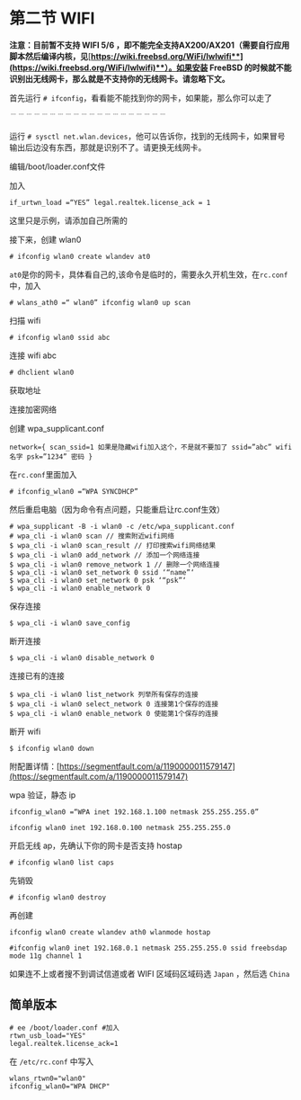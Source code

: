 # 第二节 WIFI

**注意：目前暂不支持 WIFI 5/6 ，即不能完全支持AX200/AX201（需要自行应用脚本然后编译内核，见**[**https://wiki.freebsd.org/WiFi/Iwlwifi**](https://wiki.freebsd.org/WiFi/Iwlwifi)**）。如果安装 FreeBSD 的时候就不能识别出无线网卡，那么就是不支持你的无线网卡。请忽略下文。**

首先运行 `# ifconfig`，看看能不能找到你的网卡，如果能，那么你可以走了

﹉﹉﹉﹉﹉﹉﹉﹉﹉﹉﹉﹉﹉﹉﹉﹉﹉﹉﹉﹉

运行 `# sysctl net.wlan.devices`，他可以告诉你，找到的无线网卡，如果冒号输出后边没有东西，那就是识别不了。请更换无线网卡。

编辑/boot/loader.conf文件

加入

```
if_urtwn_load =“YES” legal.realtek.license_ack = 1
```

这里只是示例，请添加自己所需的

接下来，创建 wlan0

```
# ifconfig wlan0 create wlandev at0
```

`at0`是你的网卡，具体看自己的,该命令是临时的，需要永久开机生效，在`rc.conf`中，加入

```
# wlans_ath0 =“ wlan0” ifconfig wlan0 up scan
```

扫描 wifi

```
# ifconfig wlan0 ssid abc
```

连接 wifi abc

```
# dhclient wlan0
```

获取地址

连接加密网络

创建 wpa_supplicant.conf

```
network={ scan_ssid=1 如果是隐藏wifi加入这个，不是就不要加了 ssid=”abc” wifi名字 psk=”1234” 密码 }
```

在`rc.conf`里面加入

```
# ifconfig_wlan0 =“WPA SYNCDHCP”
```

然后重启电脑（因为命令有点问题，只能重启让rc.conf生效）

```
# wpa_supplicant -B -i wlan0 -c /etc/wpa_supplicant.conf
# wpa_cli -i wlan0 scan // 搜索附近wifi网络
$ wpa_cli -i wlan0 scan_result // 打印搜索wifi网络结果
$ wpa_cli -i wlan0 add_network // 添加一个网络连接
$ wpa_cli -i wlan0 remove_network 1 // 删除一个网络连接
$ wpa_cli -i wlan0 set_network 0 ssid ‘“name”‘
$ wpa_cli -i wlan0 set_network 0 psk ‘“psk”‘
$ wpa_cli -i wlan0 enable_network 0
```

保存连接

```
$ wpa_cli -i wlan0 save_config
```

断开连接

```
$ wpa_cli -i wlan0 disable_network 0
```

连接已有的连接

```
$ wpa_cli -i wlan0 list_network 列举所有保存的连接
$ wpa_cli -i wlan0 select_network 0 连接第1个保存的连接
$ wpa_cli -i wlan0 enable_network 0 使能第1个保存的连接
```

断开 wifi

```
$ ifconfig wlan0 down
```

附配置详情：[https://segmentfault.com/a/1190000011579147](https://segmentfault.com/a/1190000011579147)

wpa 验证，静态 ip

```
ifconfig_wlan0 =“WPA inet 192.168.1.100 netmask 255.255.255.0”

ifconfig wlan0 inet 192.168.0.100 netmask 255.255.255.0
```

开启无线 ap，先确认下你的网卡是否支持 hostap

```
# ifconfig wlan0 list caps
```

先销毁

```
# ifconfig wlan0 destroy
```

再创建

```
ifconfig wlan0 create wlandev ath0 wlanmode hostap

#ifconfig wlan0 inet 192.168.0.1 netmask 255.255.255.0 ssid freebsdap mode 11g channel 1
```

如果连不上或者搜不到调试信道或者 WIFI 区域码区域码选 `Japan` ，然后选 `China`

## 简单版本

```
# ee /boot/loader.conf #加入
rtwn_usb_load="YES"
legal.realtek.license_ack=1
```

在 `/etc/rc.conf` 中写入

```
wlans_rtwn0="wlan0"
ifconfig_wlan0="WPA DHCP"
```
